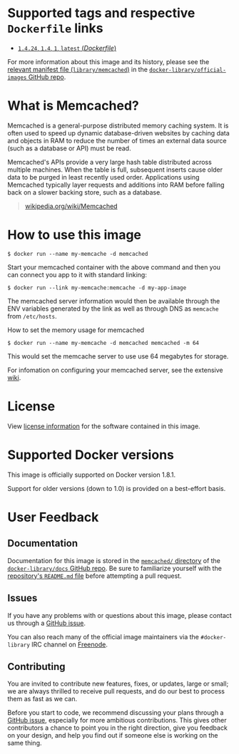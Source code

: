 # Supported tags and respective `Dockerfile` links

-	[`1.4.24`, `1.4`, `1`, `latest` (*Dockerfile*)](https://github.com/docker-library/memcached/blob/5c034b3b8ab7216181f3c25f080b4d1dbb8bf888/Dockerfile)

For more information about this image and its history, please see the [relevant manifest file (`library/memcached`)](https://github.com/docker-library/official-images/blob/master/library/memcached) in the [`docker-library/official-images` GitHub repo](https://github.com/docker-library/official-images).

# What is Memcached?

Memcached is a general-purpose distributed memory caching system. It is often used to speed up dynamic database-driven websites by caching data and objects in RAM to reduce the number of times an external data source (such as a database or API) must be read.

Memcached's APIs provide a very large hash table distributed across multiple machines. When the table is full, subsequent inserts cause older data to be purged in least recently used order. Applications using Memcached typically layer requests and additions into RAM before falling back on a slower backing store, such as a database.

> [wikipedia.org/wiki/Memcached](https://en.wikipedia.org/wiki/Memcached)

# How to use this image

```console
$ docker run --name my-memcache -d memcached
```

Start your memcached container with the above command and then you can connect you app to it with standard linking:

```console
$ docker run --link my-memcache:memcache -d my-app-image
```

The memcached server information would then be available through the ENV variables generated by the link as well as through DNS as `memcache` from `/etc/hosts`.

How to set the memory usage for memcached

```console
$ docker run --name my-memcache -d memcached memcached -m 64
```

This would set the memcache server to use use 64 megabytes for storage.

For infomation on configuring your memcached server, see the extensive [wiki](https://code.google.com/p/memcached/wiki/NewStart).

# License

View [license information](https://github.com/memcached/memcached/blob/master/LICENSE) for the software contained in this image.

# Supported Docker versions

This image is officially supported on Docker version 1.8.1.

Support for older versions (down to 1.0) is provided on a best-effort basis.

# User Feedback

## Documentation

Documentation for this image is stored in the [`memcached/` directory](https://github.com/docker-library/docs/tree/master/memcached) of the [`docker-library/docs` GitHub repo](https://github.com/docker-library/docs). Be sure to familiarize yourself with the [repository's `README.md` file](https://github.com/docker-library/docs/blob/master/README.md) before attempting a pull request.

## Issues

If you have any problems with or questions about this image, please contact us through a [GitHub issue](https://github.com/docker-library/memcached/issues).

You can also reach many of the official image maintainers via the `#docker-library` IRC channel on [Freenode](https://freenode.net).

## Contributing

You are invited to contribute new features, fixes, or updates, large or small; we are always thrilled to receive pull requests, and do our best to process them as fast as we can.

Before you start to code, we recommend discussing your plans through a [GitHub issue](https://github.com/docker-library/memcached/issues), especially for more ambitious contributions. This gives other contributors a chance to point you in the right direction, give you feedback on your design, and help you find out if someone else is working on the same thing.
